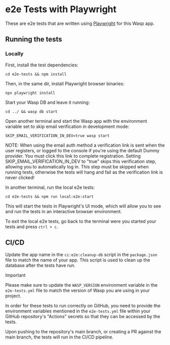 # e2e Tests with Playwright

These are e2e tests that are written using [Playwright](https://playwright.dev/) for this Wasp app.

## Running the tests

### Locally

First, install the test dependencies:

```shell
cd e2e-tests && npm install
```

Then, in the same dir, install Playwright browser binaries:

```shell
npx playwright install
```

Start your Wasp DB and leave it running:

```shell
cd ../ && wasp db start
```

Open another terminal and start the Wasp app with the environment variable set to skip email verification in development mode:

```shell
SKIP_EMAIL_VERIFICATION_IN_DEV=true wasp start
```

NOTE: When using the email auth method a verification link is sent when the user registers, or logged to the console if you're using the default Dummy provider. You must click this link to complete registration. Setting SKIP_EMAIL_VERIFICATION_IN_DEV to "true" skips this verification step, allowing you to automatically log in. This step must be skipped when running tests, otherwise the tests will hang and fail as the verification link is never clicked!

In another terminal, run the local e2e tests:

```shell
cd e2e-tests && npm run local:e2e:start
```

This will start the tests in Playwright's UI mode, which will allow you to see and run the tests in an interactive browser environment.

To exit the local e2e tests, go back to the terminal were you started your tests and press `ctrl + c`.

## CI/CD

Update the app name in the `ci:e2e:cleanup-db` script in the `package.json` file to match the name of your app. This script is used to clean up the database after the tests have run.

> [!IMPORTANT]  
> Please make sure to update the `WASP_VERSION` environment variable in the `e2e-tests.yml` file to match the version of Wasp you are using in your project.

In order for these tests to run correctly on GitHub, you need to provide the environment variables mentioned in the `e2e-tests.yml` file within your GitHub repository's "Actions" secrets so that they can be accessed by the tests.

Upon pushing to the repository's main branch, or creating a PR against the main branch, the tests will run in the CI/CD pipeline.
